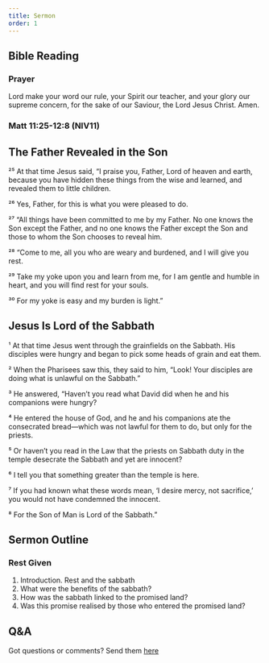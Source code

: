 ```yaml
---
title: Sermon 
order: 1
---
```


## Bible Reading

### Prayer
Lord make your word our rule, your Spirit our teacher, and your glory our supreme concern, for the sake of our Saviour, the Lord Jesus Christ. Amen.

### Matt 11:25-12:8 (NIV11)
## The Father Revealed in the Son ##

²⁵ At that time Jesus said, “I praise you, Father, Lord of heaven and earth, because you have hidden these things from the wise and learned, and revealed them to little children. 

²⁶ Yes, Father, for this is what you were pleased to do.

²⁷ “All things have been committed to me by my Father. No one knows the Son except the Father, and no one knows the Father except the Son and those to whom the Son chooses to reveal him.

²⁸ “Come to me, all you who are weary and burdened, and I will give you rest. 

²⁹ Take my yoke upon you and learn from me, for I am gentle and humble in heart, and you will find rest for your souls. 

³⁰ For my yoke is easy and my burden is light.”

## Jesus Is Lord of the Sabbath ##

¹ At that time Jesus went through the grainfields on the Sabbath. His disciples were hungry and began to pick some heads of grain and eat them.

² When the Pharisees saw this, they said to him, “Look! Your disciples are doing what is unlawful on the Sabbath.”

³ He answered, “Haven’t you read what David did when he and his companions were hungry?

⁴ He entered the house of God, and he and his companions ate the consecrated bread—which was not lawful for them to do, but only for the priests. 

⁵ Or haven’t you read in the Law that the priests on Sabbath duty in the temple desecrate the Sabbath and yet are innocent?

⁶ I tell you that something greater than the temple is here. 

⁷ If you had known what these words mean, ‘I desire mercy, not sacrifice,’ you would not have condemned the innocent.

⁸ For the Son of Man is Lord of the Sabbath.”

## Sermon Outline
### Rest Given

1. Introduction. Rest and the sabbath
2. What were the benefits of the sabbath?
3. How was the sabbath linked to the promised land?
4. Was this promise realised by those who entered the promised land?

## Q&A
Got questions or comments? Send them [here](https://tinyurl.com/SGHACQuestionsAnswers)
